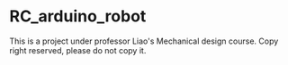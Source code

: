 # RC_arduino_robot
This is a project under professor Liao's Mechanical design course. Copy right reserved, please do not copy it. 
